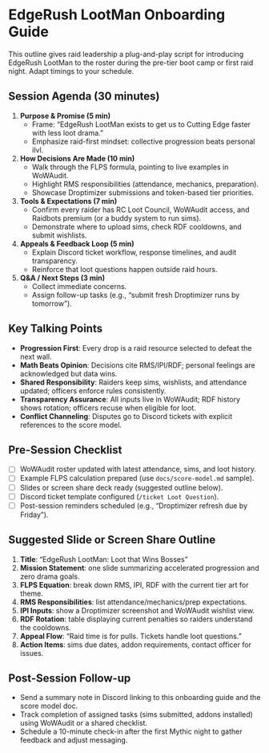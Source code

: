 # EdgeRush LootMan Onboarding Guide

This outline gives raid leadership a plug-and-play script for introducing EdgeRush LootMan to the roster during the pre-tier boot camp or first raid night. Adapt timings to your schedule.

## Session Agenda (30 minutes)
1. **Purpose & Promise (5 min)**
   - Frame: “EdgeRush LootMan exists to get us to Cutting Edge faster with less loot drama.”
   - Emphasize raid-first mindset: collective progression beats personal ilvl.
2. **How Decisions Are Made (10 min)**
   - Walk through the FLPS formula, pointing to live examples in WoWAudit.
   - Highlight RMS responsibilities (attendance, mechanics, preparation).
   - Showcase Droptimizer submissions and token-based tier priorities.
3. **Tools & Expectations (7 min)**
   - Confirm every raider has RC Loot Council, WoWAudit access, and Raidbots premium (or a buddy system to run sims).
   - Demonstrate where to upload sims, check RDF cooldowns, and submit wishlists.
4. **Appeals & Feedback Loop (5 min)**
   - Explain Discord ticket workflow, response timelines, and audit transparency.
   - Reinforce that loot questions happen outside raid hours.
5. **Q&A / Next Steps (3 min)**
   - Collect immediate concerns.
   - Assign follow-up tasks (e.g., “submit fresh Droptimizer runs by tomorrow”).

## Key Talking Points
- **Progression First**: Every drop is a raid resource selected to defeat the next wall.
- **Math Beats Opinion**: Decisions cite RMS/IPI/RDF; personal feelings are acknowledged but data wins.
- **Shared Responsibility**: Raiders keep sims, wishlists, and attendance updated; officers enforce rules consistently.
- **Transparency Assurance**: All inputs live in WoWAudit; RDF history shows rotation; officers recuse when eligible for loot.
- **Conflict Channeling**: Disputes go to Discord tickets with explicit references to the score model.

## Pre-Session Checklist
- [ ] WoWAudit roster updated with latest attendance, sims, and loot history.
- [ ] Example FLPS calculation prepared (use `docs/score-model.md` sample).
- [ ] Slides or screen share deck ready (suggested outline below).
- [ ] Discord ticket template configured (`/ticket Loot Question`).
- [ ] Post-session reminders scheduled (e.g., “Droptimizer refresh due by Friday”).

## Suggested Slide or Screen Share Outline
1. **Title**: “EdgeRush LootMan: Loot that Wins Bosses”
2. **Mission Statement**: one slide summarizing accelerated progression and zero drama goals.
3. **FLPS Equation**: break down RMS, IPI, RDF with the current tier art for theme.
4. **RMS Responsibilities**: list attendance/mechanics/prep expectations.
5. **IPI Inputs**: show a Droptimizer screenshot and WoWAudit wishlist view.
6. **RDF Rotation**: table displaying current penalties so raiders understand the cooldowns.
7. **Appeal Flow**: “Raid time is for pulls. Tickets handle loot questions.”
8. **Action Items**: sims due dates, addon requirements, contact officer for issues.

## Post-Session Follow-up
- Send a summary note in Discord linking to this onboarding guide and the score model doc.
- Track completion of assigned tasks (sims submitted, addons installed) using WoWAudit or a shared checklist.
- Schedule a 10-minute check-in after the first Mythic night to gather feedback and adjust messaging.


